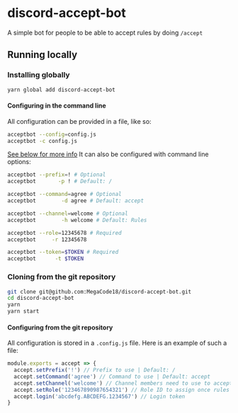 # discord-accept-bot
A simple bot for people to be able to accept rules by doing `/accept`
## Running locally
### Installing globally
```sh
yarn global add discord-accept-bot
```
#### Configuring in the command line
All configuration can be provided in a file, like so:
```sh
acceptbot --config=config.js
acceptbot -c config.js
```
[See below for more info](#configuring-from-the-git-repository)
It can also be configured with command line options:

```sh
acceptbot --prefix=! # Optional
acceptbot       -p ! # Default: /

acceptbot --command=agree # Optional
acceptbot        -d agree # Default: accept

acceptbot --channel=welcome # Optional
acceptbot        -h welcome # Default: Rules

acceptbot --role=12345678 # Required
acceptbot     -r 12345678

acceptbot --token=$TOKEN # Required
acceptbot      -t $TOKEN
```

### Cloning from the git repository
```sh
git clone git@github.com:MegaCode18/discord-accept-bot.git
cd discord-accept-bot
yarn
yarn start
```
#### Configuring from the git repository
All configuration is stored in a `.config.js` file. Here is an example of such a file:
```js
module.exports = accept => {
  accept.setPrefix('!') // Prefix to use | Default: /
  accept.setCommand('agree') // Command to use | Default: accept
  accept.setChannel('welcome') // Channel members need to use to accept | Default: #rules
  accept.setRole('123467890987654321') // Role ID to assign once rules are accepted
  accept.login('abcdefg.ABCDEFG.1234567') // Login token
}
```
